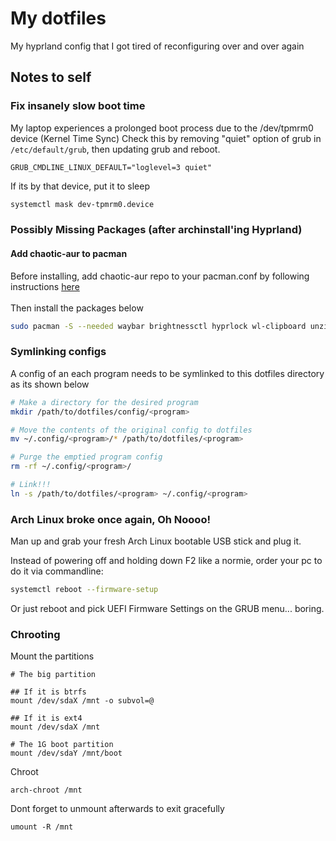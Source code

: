 # My dotfiles
My hyprland config that I got tired of reconfiguring over and over again

## Notes to self

### Fix insanely slow boot time
My laptop experiences a prolonged boot process due to the /dev/tpmrm0 device (Kernel Time Sync)
Check this by removing "quiet" option of grub in ```/etc/default/grub```, then updating grub and reboot.
```
GRUB_CMDLINE_LINUX_DEFAULT="loglevel=3 quiet"
```

If its by that device, put it to sleep
```sh
systemctl mask dev-tpmrm0.device
```

### Possibly Missing Packages (after archinstall'ing Hyprland)

#### Add chaotic-aur to pacman
Before installing, add chaotic-aur repo to your pacman.conf by following instructions  [here](https://aur.chaotic.cx/docs)
<br><br>
Then install the packages below
```sh
sudo pacman -S --needed waybar brightnessctl hyprlock wl-clipboard unzip p7zip less htop fastfetch vesktop
```

### Symlinking configs
A config of an each program needs to be symlinked to this dotfiles directory as its shown below
```sh
# Make a directory for the desired program
mkdir /path/to/dotfiles/config/<program>

# Move the contents of the original config to dotfiles
mv ~/.config/<program>/* /path/to/dotfiles/<program>

# Purge the emptied program config
rm -rf ~/.config/<program>/

# Link!!!
ln -s /path/to/dotfiles/<program> ~/.config/<program>
```

### Arch Linux broke once again, Oh Noooo!
Man up and grab your fresh Arch Linux bootable USB stick and plug it.

Instead of powering off and holding down F2 like a normie, order your pc to do it via commandline:
```sh
systemctl reboot --firmware-setup
```

Or just reboot and pick UEFI Firmware Settings on the GRUB menu... boring.

### Chrooting
Mount the partitions
```
# The big partition

## If it is btrfs
mount /dev/sdaX /mnt -o subvol=@

## If it is ext4
mount /dev/sdaX /mnt

# The 1G boot partition
mount /dev/sdaY /mnt/boot
```

Chroot
```
arch-chroot /mnt
```

Dont forget to unmount afterwards to exit gracefully
```
umount -R /mnt
```
